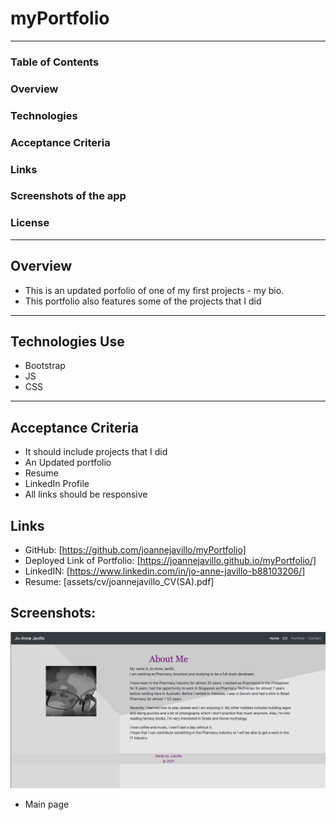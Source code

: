 # myPortfolio
---

### Table of Contents
### Overview
### Technologies
### Acceptance Criteria
### Links
### Screenshots of the app
### License
---

## Overview
* This is an updated porfolio of one of my first projects - my bio. 
* This portfolio also features some of the projects that I did
---

## Technologies Use
* Bootstrap
* JS
* CSS
---

## Acceptance Criteria
* It should include projects that I did
* An Updated portfolio
* Resume
* LinkedIn Profile
* All links should be responsive

## Links
* GitHub: [https://github.com/joannejavillo/myPortfolio]
* Deployed Link of Portfolio: [https://joannejavillo.github.io/myPortfolio/]
* LinkedIN: [https://www.linkedin.com/in/jo-anne-javillo-b88103206/]
* Resume: [assets/cv/joannejavillo_CV(SA).pdf]

## Screenshots:

![screenshot-of-mainpage](./assets/images/updated1.png)
- Main page






